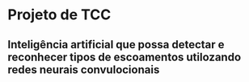 # Projeto de TCC

## Inteligência artificial que possa detectar e reconhecer tipos de escoamentos utilozando redes neurais convulocionais
